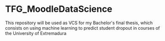 # TFG_MoodleDataScience
This repository will be used as VCS for my Bachelor's final thesis, which consists on using machine learning to predict student dropout in courses of the University of Extremadura
